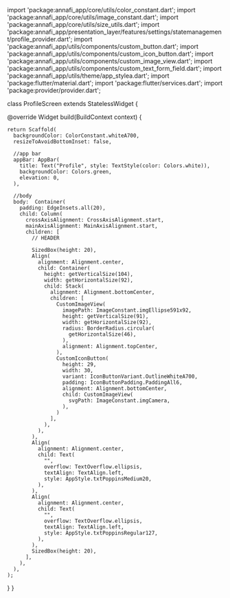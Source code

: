 import 'package:annafi_app/core/utils/color_constant.dart';
import 'package:annafi_app/core/utils/image_constant.dart';
import 'package:annafi_app/core/utils/size_utils.dart';
import 'package:annafi_app/presentation_layer/features/settings/statemanagement/profile_provider.dart';
import 'package:annafi_app/utils/components/custom_button.dart';
import 'package:annafi_app/utils/components/custom_icon_button.dart';
import 'package:annafi_app/utils/components/custom_image_view.dart';
import 'package:annafi_app/utils/components/custom_text_form_field.dart';
import 'package:annafi_app/utils/theme/app_stylea.dart';
import 'package:flutter/material.dart';
import 'package:flutter/services.dart';
import 'package:provider/provider.dart';



class ProfileScreen extends StatelessWidget {

@override
Widget build(BuildContext context) {

    return Scaffold(
      backgroundColor: ColorConstant.whiteA700,
      resizeToAvoidBottomInset: false,

      //app bar
      appBar: AppBar(
        title: Text("Profile", style: TextStyle(color: Colors.white)),
        backgroundColor: Colors.green,
        elevation: 0,
      ),

      //body
      body:  Container(
        padding: EdgeInsets.all(20),
        child: Column(
          crossAxisAlignment: CrossAxisAlignment.start,
          mainAxisAlignment: MainAxisAlignment.start,
          children: [
            // HEADER

            SizedBox(height: 20),
            Align(
              alignment: Alignment.center,
              child: Container(
                height: getVerticalSize(104),
                width: getHorizontalSize(92),
                child: Stack(
                  alignment: Alignment.bottomCenter,
                  children: [
                    CustomImageView(
                      imagePath: ImageConstant.imgEllipse591x92,
                      height: getVerticalSize(91),
                      width: getHorizontalSize(92),
                      radius: BorderRadius.circular(
                        getHorizontalSize(46),
                      ),
                      alignment: Alignment.topCenter,
                    ),
                    CustomIconButton(
                      height: 29,
                      width: 30,
                      variant: IconButtonVariant.OutlineWhiteA700,
                      padding: IconButtonPadding.PaddingAll6,
                      alignment: Alignment.bottomCenter,
                      child: CustomImageView(
                        svgPath: ImageConstant.imgCamera,
                      ),
                    )
                  ],
                ),
              ),
            ),
            Align(
              alignment: Alignment.center,
              child: Text(
                "",
                overflow: TextOverflow.ellipsis,
                textAlign: TextAlign.left,
                style: AppStyle.txtPoppinsMedium20,
              ),
            ),
            Align(
              alignment: Alignment.center,
              child: Text(
                "",
                overflow: TextOverflow.ellipsis,
                textAlign: TextAlign.left,
                style: AppStyle.txtPoppinsRegular127,
              ),
            ),
            SizedBox(height: 20),
          ],
        ),
      ),
    );
}
}
